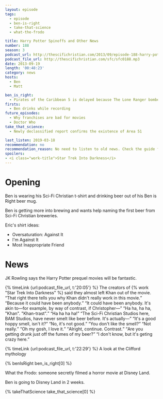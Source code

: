 ```yaml
---
layout: episode
tags:
  - episode
  - ben-is-right
  - take-that-science
  - what-the-frodo

title: Harry Potter Spinoffs and Other News
number: 188
season: 3
podcast_url: http://thescifichristian.com/2013/09/episode-188-harry-potter-spinoffs-and-other-news/
podcast_file_url: http://thescifichristian.com/sfc/sfc0188.mp3
date: 2013-09-19
length: '00:48:23'
category: news
hosts:
  - Ben
  - Matt

ben_is_right:
  - Pirates of the Caribbean 5 is delayed because The Lone Ranger bombed
firsts:
  - Ben drinks while recording
future_episodes:
  - Why franchises are bad for movies
  - Doctor Who 
take_that_science:
  - Newly declassified report confirms the existence of Area 51

last_listen: 2019-03-18
recommendation: no
recommendation_reason: No need to listen to old news. Check the guide for what's interesting in hindsight.
spoilers: 
- <i class="work-title">Star Trek Into Darkness</i>
---
```

# Opening

Ben is wearing his Sci-Fi Christian t-shirt and drinking beer out of his Ben is Right beer mug.

Ben is getting more into brewing and wants help naming the first beer from Sci-Fi Christian breweries. 

Eric's shirt ideas:
- Oversaturation: Against It
- I'm Against It 
- Most Inappropriate Friend



# News
JK Rowling says the Harry Potter prequel movies will be fantastic.

<div class="quote">
  {% timeLink {url:podcast_file_url, t:'20:05'} %}
  <span class="quote-context is-size-6">The creators of {% work "Star Trek Into Darkness" %} said they almost left Khan out of the movie.</span>
  <q class="ben">That right there tells you why Khan didn't really work in this movie.</q>
  <q class="matt">Because it could have been anybody.</q>
  <q class="ben">It could have been anybody. It's akin to—for example, by way of contrast, if Christopher—</q>
  <q class="matt">Ha ha, ha ha, "Khan". "Khan-trast".</q>
  <q class="ben">Ha ha ha ha!</q>
  <q class="matt">The Sci-Fi Christian Studios here, BAM Studios, have never smelt like beer before. It's actually—</q>
  <q class="ben">It's a good hoppy smell, isn't it?</q>
  <q class="matt">No, it's not good.</q>
  <q class="ben">You don't like the smell?</q>
  <q class="matt">Not really.</q>
  <q class="ben">Oh my gosh, I love it.</q>
  <q class="matt">Alright, continue. Contrast.</q>
  <q class="ben">Are you getting drunk just off the fumes of my beer?</q>
  <q class="matt">I don't know, but it's geting crazy here.</q>
</div>

{% timeLink {url:podcast_file_url, t:'22:29'} %} A look at the Clifford mythology

{% benIsRight ben_is_right[0] %}

What the Frodo: someone secretly filmed a horror movie at Disney Land. 

Ben is going to Disney Land in 2 weeks. 

{% takeThatScience take_that_science[0] %}